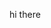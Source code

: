 <!doctype html>

<html lang="en">
<head>
  <meta charset="utf-8">

  <title>Front End God</title>
  <meta name="description" content="The HTML5 Herald">
  <meta name="author" content="SitePoint">

  <link rel="stylesheet" href="css/styles.css?v=1.0">

</head>

<body>
  <p> hi there </p>
</body>
</html>
